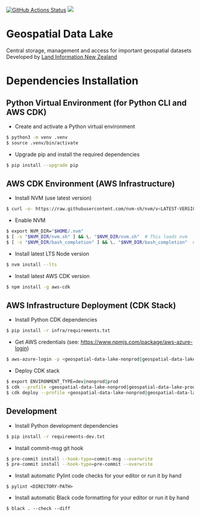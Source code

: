 [![GitHub Actions Status](https://github.com/linz/geospatial-data-lake/workflows/Build/badge.svg)](https://github.com/linz/geospatial-data-lake/actions) ![](https://img.shields.io/badge/WIP-Work%20In%20Progress-orange)

# Geospatial Data Lake
Central storage, management and access for important geospatial datasets
Developed by [Land Information New Zealand](https://github.com/linz)


# Dependencies Installation
## Python Virtual Environment (for Python CLI and AWS CDK)
* Create and activate a Python virtual environment

```bash
$ python3 -m venv .venv
$ source .venv/bin/activate
```

* Upgrade pip and install the required dependencies

```bash
$ pip install --upgrade pip
```


## AWS CDK Environment (AWS Infrastructure)
* Install NVM (use latest version)

```bash
$ curl -o- https://raw.githubusercontent.com/nvm-sh/nvm/v<LATEST-VERSION>/install.sh | bash
```

* Enable NVM

```bash
$ export NVM_DIR="$HOME/.nvm"
$ [ -s "$NVM_DIR/nvm.sh" ] && \. "$NVM_DIR/nvm.sh"  # This loads nvm
$ [ -s "$NVM_DIR/bash_completion" ] && \. "$NVM_DIR/bash_completion"  # This loads nvm bash_completion
```

* Install latest LTS Node version

```bash
$ nvm install --lts
```

* Install latest AWS CDK version

```bash
$ npm install -g aws-cdk
```


## AWS Infrastructure Deployment (CDK Stack)
* Install Python CDK dependencies

```bash
$ pip install -r infra/requirements.txt
```

* Get AWS credentials (see: https://www.npmjs.com/package/aws-azure-login)

```bash
$ aws-azure-login -p <geospatial-data-lake-nonprod|geospatial-data-lake-prod>
```

* Deploy CDK stack

```bash
$ export ENVIRONMENT_TYPE=dev|nonprod|prod
$ cdk --profile <geospatial-data-lake-nonprod|geospatial-data-lake-prod> bootstrap aws://unknown-account/ap-southeast-2
$ cdk deploy --profile <geospatial-data-lake-nonprod|geospatial-data-lake-prod> geospatial-data-lake
```


## Development
* Install Python development dependencies

```bash
$ pip install -r requirements-dev.txt
```

* Install commit-msg git hook

```bash
$ pre-commit install --hook-type=commit-msg --overwrite
$ pre-commit install --hook-type=pre-commit --overwrite
```

* Install automatic Pylint code checks for your editor or run it by hand
```
$ pylint <DIRECTORY-PATH>
```

* Install automatic Black code formatting for your editor or run it by hand
```
$ black . --check --diff
```
